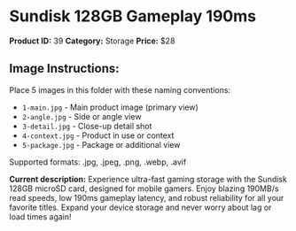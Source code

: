 # Sundisk 128GB Gameplay 190ms

**Product ID:** 39
**Category:** Storage
**Price:** $28

## Image Instructions:
Place 5 images in this folder with these naming conventions:
- `1-main.jpg` - Main product image (primary view)
- `2-angle.jpg` - Side or angle view
- `3-detail.jpg` - Close-up detail shot
- `4-context.jpg` - Product in use or context
- `5-package.jpg` - Package or additional view

Supported formats: .jpg, .jpeg, .png, .webp, .avif

**Current description:**
Experience ultra-fast gaming storage with the Sundisk 128GB microSD
          card, designed for mobile gamers. Enjoy blazing 190MB/s read speeds,
          low 190ms gameplay latency, and robust reliability for all your
          favorite titles. Expand your device storage and never worry about lag
          or load times again!
